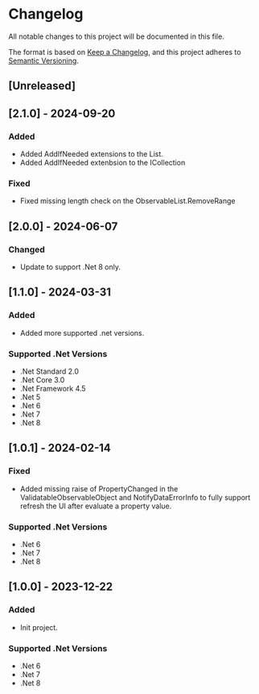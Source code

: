 # Changelog

All notable changes to this project will be documented in this file.

The format is based on [Keep a Changelog](https://keepachangelog.com/en/1.1.0/),
and this project adheres to [Semantic Versioning](https://semver.org/spec/v2.0.0.html).

## [Unreleased]

## [2.1.0] - 2024-09-20
### Added
- Added AddIfNeeded extensions to the List.
- Added AddIfNeeded extenbsion to the ICollection
### Fixed
- Fixed missing length check on the ObservableList.RemoveRange

## [2.0.0] - 2024-06-07
### Changed
- Update to support .Net 8 only.

## [1.1.0] - 2024-03-31
### Added
- Added more supported .net versions.
### Supported .Net Versions
- .Net Standard 2.0
- .Net Core 3.0
- .Net Framework 4.5
- .Net 5
- .Net 6
- .Net 7
- .Net 8

## [1.0.1] - 2024-02-14
### Fixed
- Added missing raise of PropertyChanged in the ValidatableObservableObject and NotifyDataErrorInfo to fully support refresh the UI after evaluate a property value.
### Supported .Net Versions
- .Net 6
- .Net 7
- .Net 8

## [1.0.0] - 2023-12-22
### Added
- Init project.
### Supported .Net Versions
- .Net 6
- .Net 7
- .Net 8
